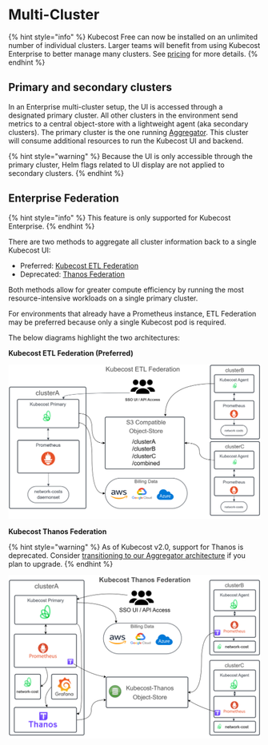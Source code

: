 # Multi-Cluster

{% hint style="info" %}
Kubecost Free can now be installed on an unlimited number of individual clusters. Larger teams will benefit from using Kubecost Enterprise to better manage many clusters. See [pricing](https://www.kubecost.com/pricing) for more details.
{% endhint %}

## Primary and secondary clusters

In an Enterprise multi-cluster setup, the UI is accessed through a designated primary cluster. All other clusters in the environment send metrics to a central object-store with a lightweight agent (aka secondary clusters). The primary cluster is the one running [Aggregator](/install-and-configure/install/multi-cluster/federated-etl/aggregator.md). This cluster will consume additional resources to run the Kubecost UI and backend.

{% hint style="warning" %}
Because the UI is only accessible through the primary cluster, Helm flags related to UI display are not applied to secondary clusters.
{% endhint %}

## Enterprise Federation

{% hint style="info" %}
This feature is only supported for Kubecost Enterprise.
{% endhint %}

There are two methods to aggregate all cluster information back to a single Kubecost UI:

* Preferred: [Kubecost ETL Federation](/install-and-configure/install/multi-cluster/federated-etl/federated-etl.md)
* Deprecated: [Thanos Federation](/install-and-configure/install/multi-cluster/thanos-setup/thanos-setup.md)

Both methods allow for greater compute efficiency by running the most resource-intensive workloads on a single primary cluster.

For environments that already have a Prometheus instance, ETL Federation may be preferred because only a single Kubecost pod is required.

The below diagrams highlight the two architectures:

**Kubecost ETL Federation (Preferred)**

![ETL Federation Overview](/images/kubecost-ETL-Federated-Architecture.png)

**Kubecost Thanos Federation**

{% hint style="warning" %}
As of Kubecost v2.0, support for Thanos is deprecated. Consider [transitioning to our Aggregator architecture](/install-and-configure/install/multi-cluster/federated-etl/thanos-migration-guide.md) if you plan to upgrade.
{% endhint %}

![Thanos Overview](/images/thanos-architecture.png)
